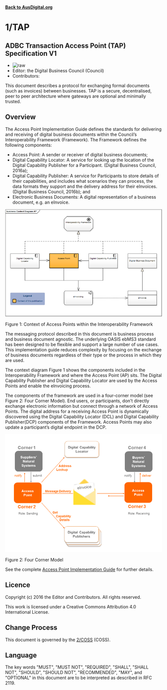 **[Back to AusDigital.org](http://ausdigital.org/)**

# 1/TAP

## ADBC Transaction Access Point (TAP) Specification V1

 * ![raw](http://rfc.unprotocols.org/spec:2/COSS/raw.svg)
 * Editor: the Digital Business Council (Council)
 * Contributors: 

This document describes a protocol for exchanging formal documents (such as invoices) between businesses. TAP is a secure, decentralised, peer to peer architecture where gateways are optional and minimally trusted.

## Overview

The Access Point Implementation Guide defines the standards for delivering and receiving of digital business documents within the Council’s Interoperability Framework (Framework). The Framework defines the following components:
* Access Point: A sender or receiver of digital business documents;
* Digital Capability Locator: A service for looking up the location of the Digital Capability Publisher for a Participant. (Digital Business Council, 2016a);
* Digital Capability Publisher: A service for Participants to store details of their capabilities, and includes what scenarios they can process, the data formats they support and the delivery address for their eInvoices. (Digital Business Council, 2016b); and
* Electronic Business Documents: A digital representation of a business document, e.g. an eInvoice.

![Figure 1: Context of Access Points within the Interoperability Framework](./tap_business_context_diagram.png "Figure 1: Context of Access Points within the Interoperability Framework")

Figure 1: Context of Access Points within the Interoperability Framework

The messaging protocol described in this document is business process and business document agnostic. The underlying OASIS ebMS3 standard has been designed to be flexible and support a large number of use cases. This implementation guide reduces complexity by focusing on the exchange of business documents regardless of their type or the process in which they are used.

The context diagram Figure 1 shows the components included in the Interoperability Framework and where the Access Point (AP) sits. The Digital Capability Publisher and Digital Capability Locator are used by the Access Points and enable the eInvoicing process.

The components of the framework are used in a four-corner model (see Figure 2: Four Corner Model). End users, or participants, don’t directly exchange electronic information but connect through a network of Access Points. The digital address for a receiving Access Point is dynamically discovered using the Digital Capability Locator (DCL) and Digital Capability Publisher(DCP) components of the Framework. Access Points may also update a participant’s digital endpoint in the DCP.

![Figure 2: Four Corner Model](./tap_four_corner_model.png "Figure 2: Four Corner Model")

Figure 2: Four Corner Model

See the complete [Access Point Implementation Guide](./https://github.com/ausdigital/ausdigital-ubl-xml/blob/master/Access_Point_Implementation_Guide_v1.0.pdf) for further details.

## Licence

Copyright (c) 2016 the Editor and Contributors. All rights reserved.

This work is licensed under a Creative Commons Attribution 4.0 International License.

## Change Process

This document is governed by the [2/COSS](http://rfc.unprotocols.org/spec:2/COSS/) (COSS).


## Language

The key words "MUST", "MUST NOT", "REQUIRED", "SHALL", "SHALL NOT", "SHOULD", "SHOULD NOT",
"RECOMMENDED", "MAY", and "OPTIONAL" in this document are to be interpreted as described in
RFC 2119.
